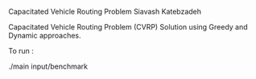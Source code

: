 Capacitated Vehicle Routing Problem
Siavash Katebzadeh

Capacitated Vehicle Routing Problem (CVRP) Solution using Greedy and Dynamic approaches.


To run :

./main input/benchmark
